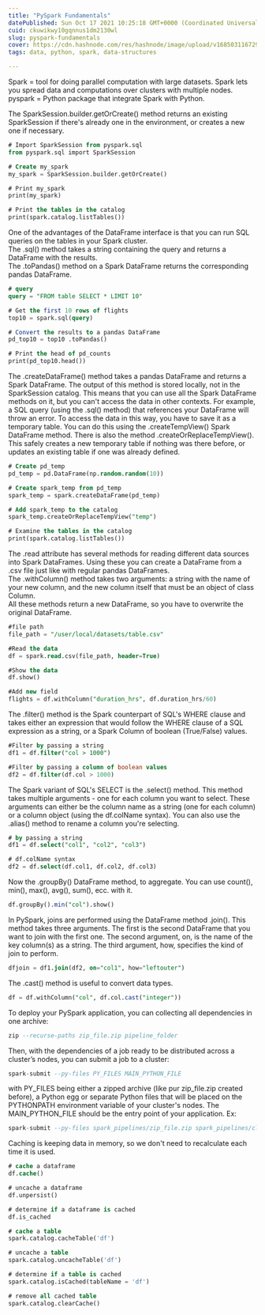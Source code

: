```yaml
---
title: "PySpark Fundamentals"
datePublished: Sun Oct 17 2021 10:25:18 GMT+0000 (Coordinated Universal Time)
cuid: ckuwikwy10gqnnus1dm2130wl
slug: pyspark-fundamentals
cover: https://cdn.hashnode.com/res/hashnode/image/upload/v1685031167297/58fe356f-54d4-4046-9cbf-09e4cce62603.png
tags: data, python, spark, data-structures

---
```


Spark = tool for doing parallel computation with large datasets. Spark lets you spread data and computations over clusters with multiple nodes.  
pyspark = Python package that integrate Spark with Python.

The SparkSession.builder.getOrCreate() method returns an existing SparkSession if there's already one in the environment, or creates a new one if necessary.

```sql
# Import SparkSession from pyspark.sql
from pyspark.sql import SparkSession

# Create my_spark
my_spark = SparkSession.builder.getOrCreate()

# Print my_spark
print(my_spark)

# Print the tables in the catalog
print(spark.catalog.listTables())
```

One of the advantages of the DataFrame interface is that you can run SQL queries on the tables in your Spark cluster.  
The .sql() method takes a string containing the query and returns a DataFrame with the results.  
The .toPandas() method on a Spark DataFrame returns the corresponding pandas DataFrame.

```sql
# query
query = "FROM table SELECT * LIMIT 10"

# Get the first 10 rows of flights
top10 = spark.sql(query)

# Convert the results to a pandas DataFrame
pd_top10 = top10 .toPandas()

# Print the head of pd_counts
print(pd_top10.head())
```

The .createDataFrame() method takes a pandas DataFrame and returns a Spark DataFrame. The output of this method is stored locally, not in the SparkSession catalog. This means that you can use all the Spark DataFrame methods on it, but you can't access the data in other contexts. For example, a SQL query (using the .sql() method) that references your DataFrame will throw an error. To access the data in this way, you have to save it as a temporary table. You can do this using the .createTempView() Spark DataFrame method. There is also the method .createOrReplaceTempView(). This safely creates a new temporary table if nothing was there before, or updates an existing table if one was already defined.

```sql
# Create pd_temp
pd_temp = pd.DataFrame(np.random.random(10))

# Create spark_temp from pd_temp
spark_temp = spark.createDataFrame(pd_temp)

# Add spark_temp to the catalog
spark_temp.createOrReplaceTempView("temp")

# Examine the tables in the catalog
print(spark.catalog.listTables())
```

The .read attribute has several methods for reading different data sources into Spark DataFrames. Using these you can create a DataFrame from a .csv file just like with regular pandas DataFrames.  
The .withColumn() method takes two arguments: a string with the name of your new column, and the new column itself that must be an object of class Column.  
All these methods return a new DataFrame, so you have to overwrite the original DataFrame.

```sql
#file path
file_path = "/user/local/datasets/table.csv"

#Read the data
df = spark.read.csv(file_path, header=True)

#Show the data
df.show()

#Add new field
flights = df.withColumn("duration_hrs", df.duration_hrs/60)
```

The .filter() method is the Spark counterpart of SQL's WHERE clause and takes either an expression that would follow the WHERE clause of a SQL expression as a string, or a Spark Column of boolean (True/False) values.

```sql
#Filter by passing a string
df1 = df.filter("col > 1000")

#Filter by passing a column of boolean values
df2 = df.filter(df.col > 1000)
```

The Spark variant of SQL's SELECT is the .select() method. This method takes multiple arguments - one for each column you want to select. These arguments can either be the column name as a string (one for each column) or a column object (using the df.colName syntax). You can also use the .alias() method to rename a column you're selecting.

```sql
# by passing a string
df1 = df.select("col1", "col2", "col3")

# df.colName syntax
df2 = df.select(df.col1, df.col2, df.col3)
```

Now the .groupBy() DataFrame method, to aggregate. You can use count(), min(), max(), avg(), sum(), ecc. with it.

```sql
df.groupBy().min("col").show()
```

In PySpark, joins are performed using the DataFrame method .join(). This method takes three arguments. The first is the second DataFrame that you want to join with the first one. The second argument, on, is the name of the key column(s) as a string. The third argument, how, specifies the kind of join to perform.

```sql
dfjoin = df1.join(df2, on="col1", how="leftouter")
```

The .cast() method is useful to convert data types.

```sql
df = df.withColumn("col", df.col.cast("integer"))
```

To deploy your PySpark application, you can collecting all dependencies in one archive:

```sql
zip --recurse-paths zip_file.zip pipeline_folder
```

Then, with the dependencies of a job ready to be distributed across a cluster’s nodes, you can submit a job to a cluster:

```sql
spark-submit --py-files PY_FILES MAIN_PYTHON_FILE
```

with PY\_FILES being either a zipped archive (like pur zip\_file.zip created before), a Python egg or separate Python files that will be placed on the PYTHONPATH environment variable of your cluster's nodes. The MAIN\_PYTHON\_FILE should be the entry point of your application. Ex:

```sql
spark-submit --py-files spark_pipelines/zip_file.zip spark_pipelines/cleaning/clean_ratings.py
```

Caching is keeping data in memory, so we don't need to recalculate each time it is used.

```sql
# cache a dataframe
df.cache()

# uncache a dataframe
df.unpersist()

# determine if a dataframe is cached
df.is_cached

# cache a table
spark.catalog.cacheTable('df')

# uncache a table
spark.catalog.uncacheTable('df')

# determine if a table is cached
spark.catalog.isCached(tableName = 'df')

# remove all cached table
spark.catalog.clearCache()
```